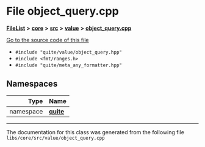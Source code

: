 

# File object\_query.cpp



[**FileList**](files.md) **>** [**core**](dir_6f77a39b07c019ccd7492ea87272f732.md) **>** [**src**](dir_232ab8dc75117fda122ab855789b1b2c.md) **>** [**value**](dir_0eca0b5bd173d9114e1516dc11ca978d.md) **>** [**object\_query.cpp**](object__query_8cpp.md)

[Go to the source code of this file](object__query_8cpp_source.md)



* `#include "quite/value/object_query.hpp"`
* `#include <fmt/ranges.h>`
* `#include "quite/meta_any_formatter.hpp"`













## Namespaces

| Type | Name |
| ---: | :--- |
| namespace | [**quite**](namespacequite.md) <br> |





















































------------------------------
The documentation for this class was generated from the following file `libs/core/src/value/object_query.cpp`

